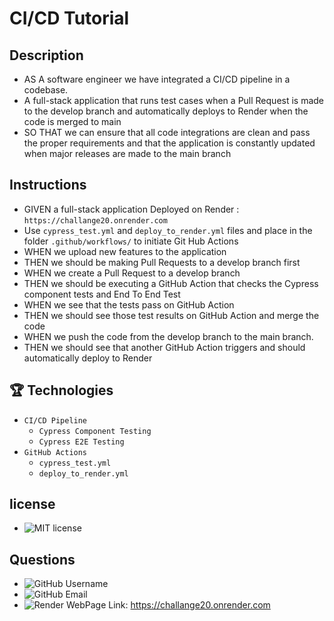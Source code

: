 # CI/CD Tutorial


## Description

- AS A software engineer we have integrated a CI/CD pipeline in a codebase.
- A full-stack application that runs test cases when a Pull Request is made to the develop branch and automatically deploys to Render when the code is merged to main
- SO THAT we can ensure that all code integrations are clean and pass the proper requirements and that the application is constantly updated when major releases are made to the main branch

## Instructions

- GIVEN a full-stack application Deployed on Render : `https://challange20.onrender.com`
- Use `cypress_test.yml` and `deploy_to_render.yml` files and place in the folder `.github/workflows/` to initiate Git Hub Actions 
- WHEN we upload new features to the application
- THEN we should be making Pull Requests to a develop branch first
- WHEN we create a Pull Request to a develop branch
- THEN we should be executing a GitHub Action that checks the Cypress component tests and End To End Test
- WHEN we see that the tests pass on GitHub Action
- THEN we should see those test results on GitHub Action and merge the code
- WHEN we push the code from the develop branch to the main branch.
- THEN we should see that another GitHub Action triggers and should automatically deploy to Render

## 🏆 Technologies

- `CI/CD Pipeline`
    - `Cypress Component Testing`
    - `Cypress E2E Testing`
- `GitHub Actions`
    - `cypress_test.yml`
    - `deploy_to_render.yml`


## license 
- ![MIT license](https://img.shields.io/badge/license-MIT-blue.svg)
## Questions 
- ![GitHub Username](https://img.shields.io/badge/GitHub_Username_:-@Jaggz-green)
- ![GitHub Email](https://img.shields.io/badge/Email_:-js.dohil@gmail.com-yellow)
- ![Render WebPage Link](https://img.shields.io/badge/Render_Link_:-8A2BE2): https://challange20.onrender.com


